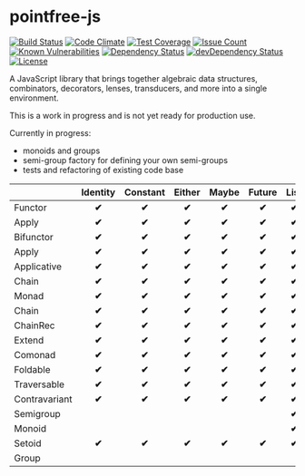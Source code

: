 # pointfree-js

[![Build Status](https://travis-ci.org/mosbymc/pointfree-js.svg?branch=master)](https://travis-ci.org/mosbymc/pointfree-js)
[![Code Climate](https://codeclimate.com/github/mosbymc/pointfree-js/badges/gpa.svg)](https://codeclimate.com/github/mosbymc/pointfree-js)
[![Test Coverage](https://codeclimate.com/github/mosbymc/pointfree-js/badges/coverage.svg)](https://codeclimate.com/github/mosbymc/pointfree-js/coverage)
[![Issue Count](https://codeclimate.com/github/mosbymc/pointfree-js/badges/issue_count.svg)](https://codeclimate.com/github/mosbymc/pointfree-js)
[![Known Vulnerabilities](https://snyk.io/test/github/mosbymc/pointfree-js/badge.svg)](https://snyk.io/test/github/mosbymc/pointfree-js)
[![Dependency Status](https://david-dm.org/mosbymc/pointfree-js.svg)](https://david-dm.org/mosbymc/pointfree-js)
[![devDependency Status](https://david-dm.org/mosbymc/pointfree-js/dev-status.png)](https://david-dm.org/mosbymc/pointfree-js#info=devDependencies)
[![License](https://img.shields.io/npm/l/proxify-js.svg)](https://opensource.org/licenses/MIT)

A JavaScript library that brings together algebraic data structures, combinators, decorators, lenses, transducers, and more into a single environment.

This is a work in progress and is not yet ready for production use.

Currently in progress:
- monoids and groups
- semi-group factory for defining your own semi-groups
- tests and refactoring of existing code base



|               |    Identity     |    Constant     |    Either     |     Maybe     |    Future     |     List      |    Additive   |  Conjunctive  | Disjunctive |
--------------- | :-------------: | :-------------: | :-----------: | :-----------: | :-----------: | :-----------: | :-----------: | :-----------: | :---------: |
| Functor       |    **✔︎**    |    **✔︎**     |    **✔︎**  |    **✔︎**   |   **✔︎**   |   **✔︎**   |               |               |              |
| Apply         |    **✔︎**    |    **✔︎**     |    **✔︎**  |    **✔︎**   |   **✔︎**   |   **✔︎**   |               |               |              |
| Bifunctor     |    **✔︎**    |    **✔︎**     |    **✔︎**  |    **✔︎**   |   **✔︎**   |   **✔︎**   |               |               |              |
| Apply         |    **✔︎**    |    **✔︎**     |    **✔︎**  |    **✔︎**   |   **✔︎**   |   **✔︎**   |               |               |              |
| Applicative   |    **✔︎**    |    **✔︎**     |    **✔︎**  |    **✔︎**   |   **✔︎**   |   **✔︎**   |               |               |              |
| Chain         |    **✔︎**    |    **✔︎**     |    **✔︎**  |    **✔︎**   |   **✔︎**   |   **✔︎**   |               |               |              |
| Monad         |    **✔︎**    |    **✔︎**     |    **✔︎**  |    **✔︎**   |   **✔︎**   |   **✔︎**   |               |               |              |
| Chain         |    **✔︎**    |    **✔︎**     |    **✔︎**  |    **✔︎**   |   **✔︎**   |   **✔︎**   |               |               |              |
| ChainRec      |    **✔︎**    |    **✔︎**     |    **✔︎**  |    **✔︎**   |   **✔︎**   |   **✔︎**   |               |               |              |
| Extend        |    **✔︎**    |    **✔︎**     |    **✔︎**  |    **✔︎**   |   **✔︎**   |   **✔︎**   |               |               |              |
| Comonad       |    **✔︎**    |    **✔︎**     |    **✔︎**  |    **✔︎**   |   **✔︎**   |   **✔︎**   |               |               |              |
| Foldable      |    **✔︎**    |    **✔︎**     |    **✔︎**  |    **✔︎**   |   **✔︎**   |   **✔︎**   |               |               |              |
| Traversable   |    **✔︎**    |    **✔︎**     |    **✔︎**  |    **✔︎**   |   **✔︎**   |   **✔︎**   |               |               |              |
| Contravariant |    **✔︎**    |    **✔︎**     |    **✔︎**  |    **✔︎**   |   **✔︎**   |   **✔︎**   |               |               |              |
| Semigroup     |                 |                 |               |               |               |   **✔︎**   |   **✔︎**   |    **✔︎**   |   **✔︎**  |
| Monoid        |                 |                 |               |               |               |   **✔︎**   |   **✔︎**   |    **✔︎**   |   **✔︎**  |
| Setoid        |    **✔︎**    |    **✔︎**     |    **✔︎**  |    **✔︎**   |   **✔︎**   |   **✔︎**   |   **✔︎**   |    **✔︎**   |   **✔︎**  |
| Group         |                 |                 |               |               |               |               |   **✔︎**   |   **✔︎**   |   **✔︎**  |

